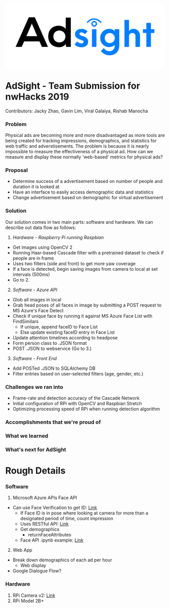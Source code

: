 ![Adsight](Resources/logo_alpha.png)

# AdSight - Team Submission for nwHacks 2019
Contributors: Jacky Zhao, Gavin Lim, Viral Galaiya, Rishab Manocha

### Problem
Physical ads are becoming more and more disadvantaged as more tools are being created for tracking impressions, demographics, and statistics for web traffic and adverstisements. The problem is because it is nearly impossible to measure the effectiveness of a physical ad. How can we measure and display these normally 'web-based' metrics for physical ads?

### Proposal
* Determine success of a advertisement based on number of people and duration it is looked at
* Have an interface to easily access demographic data and statistics
* Change advertisement based on demographic for virtual advertisement

### Solution
Our solution comes in two main parts: software and hardware. We can describe out data flow as follows:
1. *Hardware - Raspberry Pi running Raspbian*
  - Get images using OpenCV 2
  - Running Haar-based Cascade filter with a pretrained dataset to check if people are in frame
  - Uses two filters (side and front) to get more yaw coverage
  - If a face is detected, begin saving images from camera to local at set intervals (500ms)
  - Go to 2.
2. *Software - Azure API*
  - Glob all images in local
  - Grab head poses of all faces in image by submitting a POST request to MS Azure's Face Detect
  - Check if unique face by running it against MS Azure Face List with FindSimilars
    - If unique, append faceID to Face List
    - Else update existing faceID entry in Face List
  - Update attention timelines according to headpose
  - Form person class to .JSON format
  - POST .JSON to webservice (Go to 3.)
3. *Software - Front End*
  - Add POSTed .JSON to SQLAlchemy DB
  - Filter entries based on user-selected filters (age, gender, etc.)

### Challenges we ran into
 * Frame-rate and detection accuracy of the Cascade Network
 * Initial configuration of RPi with OpenCV and Raspbian Stretch
 * Optimizing processing speed of RPi when running detection algorithm


### Accomplishments that we're proud of


### What we learned


### What's next for AdSight


# Rough Details
### Software
1. Microsoft Azure APIs Face API
  - Can use Face Verification to get ID: [Link](https://azure.microsoft.com/en-gb/services/cognitive-services/face/#verification)
    - If Face ID is in pose where looking at camera for more than a designated period of time, count impression
    - Uses RESTful API: [Link](https://docs.microsoft.com/en-gb/azure/cognitive-services/face/QuickStarts/Python)
    - Get demographics
      - returnFaceAttributes
    - Face API .ipynb example: [Link](https://hub.mybinder.org/user/microsoft-cogni-vices-notebooks-yyu0i5ow/notebooks/FaceAPI.ipynb)
2. Web App
  - Break down demographics of each ad per hour
    - Web display
  - Google Dialogue Flow?

### Hardware
1. RPi Camera v2: [Link](https://www.raspberrypi.org/products/camera-module-v2/)
2. RPi Model 2B+
